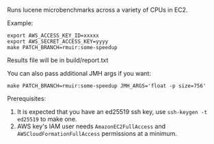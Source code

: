Runs lucene microbenchmarks across a variety of CPUs in EC2.

Example:

```console
export AWS_ACCESS_KEY_ID=xxxxx
export AWS_SECRET_ACCESS_KEY=yyyy
make PATCH_BRANCH=rmuir:some-speedup
```

Results file will be in build/report.txt

You can also pass additional JMH args if you want:

```console
make PATCH_BRANCH=rmuir:some-speedup JMH_ARGS='float -p size=756'
```

Prerequisites:

1. It is expected that you have an ed25519 ssh key, use `ssh-keygen -t ed25519` to make one.
2. AWS key's IAM user needs `AmazonEC2FullAccess` and `AWSCloudFormationFullAccess` permissions at a minimum.
